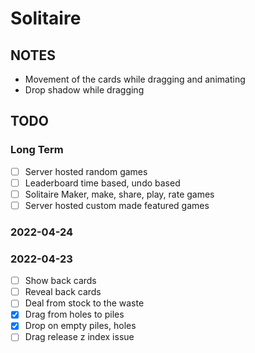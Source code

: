 # Solitaire

## NOTES

- Movement of the cards while dragging and animating
- Drop shadow while dragging

## TODO

### Long Term

- [ ] Server hosted random games
- [ ] Leaderboard time based, undo based
- [ ] Solitaire Maker, make, share, play, rate games
- [ ] Server hosted custom made featured games

### 2022-04-24

### 2022-04-23

- [ ] Show back cards
- [ ] Reveal back cards
- [ ] Deal from stock to the waste
- [x] Drag from holes to piles
- [x] Drop on empty piles, holes
- [ ] Drag release z index issue

